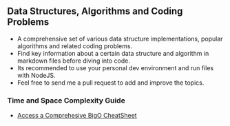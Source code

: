 ## Data Structures, Algorithms and Coding Problems

- A comprehensive set of various data structure implementations, popular algorithms and related coding problems. 
- Find key information about a certain data structure and algorithm in markdown files before diving into code.
- Its recommended to use your personal dev environment and run files with NodeJS.
- Feel free to send me a pull request to add and improve the topics. 

### Time and Space Complexity Guide 

- [Access a Comprehesive BigO CheatSheet](https://www.bigocheatsheet.com/)
